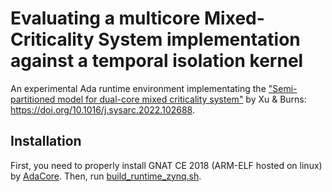 # Evaluating a multicore Mixed-Criticality System implementation against a temporal isolation kernel

An experimental Ada runtime environment implementating the ["Semi-partitioned model for dual-core mixed criticality system"](https://dl.acm.org/doi/10.1145/2834848.2834865) by Xu & Burns: https://doi.org/10.1016/j.sysarc.2022.102688.

## Installation
First, you need to properly install GNAT CE 2018 (ARM-ELF hosted on linux) by [AdaCore](https://www.adacore.com/download). Then, run [build_runtime_zynq.sh](https://gitlab.com/thesisBottaroMattia/ada-ravenscar-runtime-for-zynq7000-dual-core-supporting-mixed-criticality-systems/-/blob/master/build_runtime_zynq.sh).
